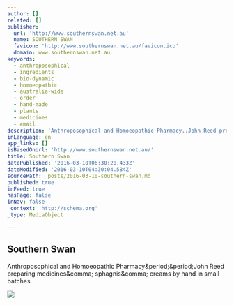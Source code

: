 ```yaml
---
author: []
related: []
publisher:
  url: 'http://www.southernswan.net.au'
  name: SOUTHERN SWAN
  favicon: 'http://www.southernswan.net.au/favicon.ico'
  domain: www.southernswan.net.au
keywords:
  - anthroposophical
  - ingredients
  - bio-dynamic
  - homoeopathic
  - australia-wide
  - order
  - hand-made
  - plants
  - medicines
  - email
description: 'Anthroposophical and Homoeopathic Pharmacy..John Reed preparing medicines, sphagnis, creams by hand in small batches'
inLanguage: en
app_links: []
isBasedOnUrl: 'http://www.southernswan.net.au/'
title: Southern Swan
datePublished: '2016-03-10T06:30:20.433Z'
dateModified: '2016-03-10T04:30:04.584Z'
sourcePath: _posts/2016-03-10-southern-swan.md
published: true
inFeed: true
hasPage: false
inNav: false
_context: 'http://schema.org'
_type: MediaObject

---
```

<article style=""><h1>Southern Swan</h1><p>Anthroposophical and Homoeopathic Pharmacy&amp;period;&amp;period;John Reed preparing medicines&amp;comma; sphagnis&amp;comma; creams by hand in small batches</p><img src="http://www.southernswan.net.au/uploads/7/1/3/2/7132910/1302694618.png" /></article>